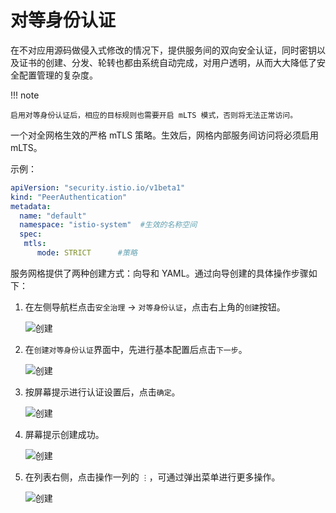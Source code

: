 # 对等身份认证

在不对应用源码做侵入式修改的情况下，提供服务间的双向安全认证，同时密钥以及证书的创建、分发、轮转也都由系统自动完成，对用户透明，从而大大降低了安全配置管理的复杂度。

!!! note

    启用对等身份认证后，相应的目标规则也需要开启 mLTS 模式，否则将无法正常访问。

一个对全网格生效的严格 mTLS 策略。生效后，网格内部服务间访问将必须启用 mLTS。

示例：

```yaml
apiVersion: "security.istio.io/v1beta1"
kind: "PeerAuthentication"
metadata:
  name: "default"
  namespace: "istio-system"  #生效的名称空间
  spec:
   mtls:
      mode: STRICT      #策略 
```

服务网格提供了两种创建方式：向导和 YAML。通过向导创建的具体操作步骤如下：

1. 在左侧导航栏点击`安全治理` -> `对等身份认证`，点击右上角的`创建`按钮。

    ![创建](../../images/peer01.png)

2. 在`创建对等身份认证`界面中，先进行基本配置后点击`下一步`。

    ![创建](../../images/peer02.png)

3. 按屏幕提示进行认证设置后，点击`确定`。

    ![创建](../../images/peer03.png)

4. 屏幕提示创建成功。

    ![创建](../../images/peer04.png)

5. 在列表右侧，点击操作一列的 `⋮`，可通过弹出菜单进行更多操作。

    ![创建](../../images/peer05.png)
